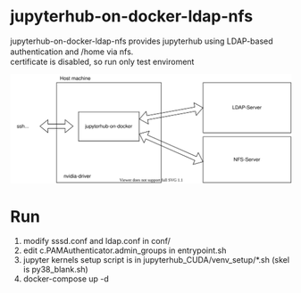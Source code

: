# jupyterhub-on-docker-ldap-nfs
jupyterhub-on-docker-ldap-nfs provides jupyterhub using LDAP-based authentication and /home via nfs.　<br>
certificate is disabled, so run only test enviroment

![overview](/picture/overview.svg)

# Run
1. modify sssd.conf and ldap.conf in conf/
2. edit c.PAMAuthenticator.admin_groups in entrypoint.sh
3. jupyter kernels setup script is in jupyterhub_CUDA/venv_setup/*.sh (skel is py38_blank.sh)
4. docker-compose up -d